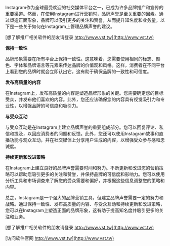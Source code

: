 Instagram作为全球最受欢迎的社交媒体平台之一，已成为许多品牌推广和宣传的重要渠道。然而，在使用Instagram进行营销时，品牌声誉是至关重要的因素。通过塑造正面形象，品牌可以吸引更多的关注和赞誉，从而提升知名度和业务量。以下是一些关于如何在Instagram上管理品牌声誉的建议。

[想了解推广相关软件的朋友请登录 http://www.vst.tw](http://www.vst.tw)

**保持一致性**

品牌形象需要在所有平台上保持一致性。这意味着，您需要使用相同的标志、颜色、字体和品牌语言等元素来传达品牌的价值观和风格。这样，消费者在不同平台上看到您的品牌时就会立即认出它，这有助于确保品牌的一致性和可信度。

**发布高质量的内容**

在Instagram上，发布高质量的内容是塑造品牌形象的关键。您需要确定您的目标受众，并发布他们喜欢的内容。此外，您还应该确保您的内容具有视觉吸引力和专业性，以增强品牌的可信度和吸引力。

**与受众互动**

与受众互动是在Instagram上建立品牌声誉的重要组成部分。您可以回复评论、私信和提及，以回应消费者的问题和反馈。此外，您还可以使用Instagram故事和直播功能与观众互动，并在社交媒体上分享用户生成的内容，以增强受众参与感和忠诚度。

**持续更新和改进策略**

在Instagram上建立良好的品牌声誉需要时间和努力。不断更新和改进您的营销策略可以帮助您吸引更多的关注和赞誉，并保持品牌的可信度和影响力。您可以使用分析工具和市场调查来了解您的受众需要和偏好，并根据这些信息调整您的策略和内容。

总之，Instagram是一个强大的品牌营销工具，但建立品牌声誉需要一定的努力和战略。通过保持一致性、发布高质量的内容、与受众互动和持续更新和改进策略，您可以在Instagram上塑造正面的品牌形象，这有助于提高知名度并吸引更多的关注和业务。

[想了解推广相关软件的朋友请登录 http://www.vst.tw](http://www.vst.tw)


[访问软件官网 http://www.vst.tw](http://www.vst.tw)

